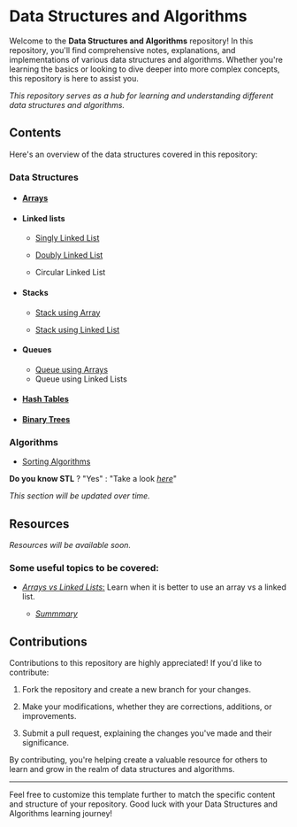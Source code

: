 # Data Structures and Algorithms

Welcome to the **Data Structures and Algorithms** repository! In this repository, you'll find comprehensive notes, explanations, and implementations of various data structures and algorithms. Whether you're learning the basics or looking to dive deeper into more complex concepts, this repository is here to assist you.

_This repository serves as a hub for learning and understanding different data structures and algorithms._

## Contents

Here's an overview of the data structures covered in this repository:

### Data Structures

- #### [Arrays](./arrays/)

    <!-- - [Dynamic Arrays](./arrays/dynamic_arrays/) -->

- #### Linked lists

  - [Singly Linked List](./singly_linked_lists/)

  - [Doubly Linked List](./doubly_linked_lists/)

  - Circular Linked List

- #### Stacks

  - [Stack using Array](./stack_array/)

  - [Stack using Linked List](./stack_linkedlist/)

- #### Queues

  - [Queue using Arrays](./queue_array/)
  - Queue using Linked Lists

- #### [Hash Tables](./hash_tables/)

- #### [Binary Trees](./binary_trees/)

### Algorithms

- [Sorting Algorithms](./sorting_algorithms/)

**Do you know STL** ? "Yes" : "Take a look [_here_](./STL/)"

_This section will be updated over time._

## Resources

_Resources will be available soon._

### Some useful topics to be covered:

- [*Arrays vs Linked Lists*:](https://www.geeksforgeeks.org/linked-list-vs-array/) Learn when it is better to use an array vs a linked list.
  
    - [*Summmary*](./arrays_vs_linked_lists.md)


## Contributions

Contributions to this repository are highly appreciated! If you'd like to contribute:

1. Fork the repository and create a new branch for your changes.

1. Make your modifications, whether they are corrections, additions, or improvements.

1. Submit a pull request, explaining the changes you've made and their significance.

By contributing, you're helping create a valuable resource for others to learn and grow in the realm of data structures and algorithms.

---

Feel free to customize this template further to match the specific content and structure of your repository. Good luck with your Data Structures and Algorithms learning journey!
